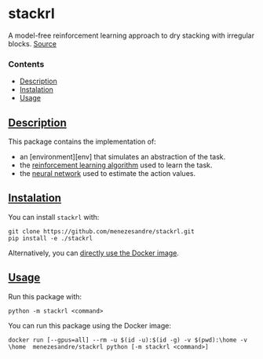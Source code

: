 # stackrl

A model-free reinforcement learning approach to dry stacking with irregular blocks. [Source][src]

### Contents
* [Description](#description)
* [Instalation](#instalation)
* [Usage](#usage)

## [Description](#contents)

This package contains the implementation of:
* an [environment][env] that simulates an abstraction of the task.
* the [reinforcement learning algorithm][agents] used to learn the task.
* the [neural network][nets] used to estimate the action values.

## [Instalation](#contents)

You can install `stackrl` with:

    git clone https://github.com/menezesandre/stackrl.git
    pip install -e ./stackrl

Alternatively, you can [directly use the Docker image](#docker).

## [Usage](#contents)

Run this package with:

    python -m stackrl <command>

<a name="docker"></a> You can run this package using the Docker image:

    docker run [--gpus=all] --rm -u $(id -u):$(id -g) -v $(pwd):\home -v \home  menezesandre/stackrl python [-m stackrl <command>]

[src]: https://github.com/menezesandre/stackrl
[thesis]: https://fenix.tecnico.ulisboa.pt/cursos/meaer/dissertacao/1691203502344087
[envs]: /stackrl/envs
[agents]: /stackrl/agents
[nets]: /stackrl/nets
